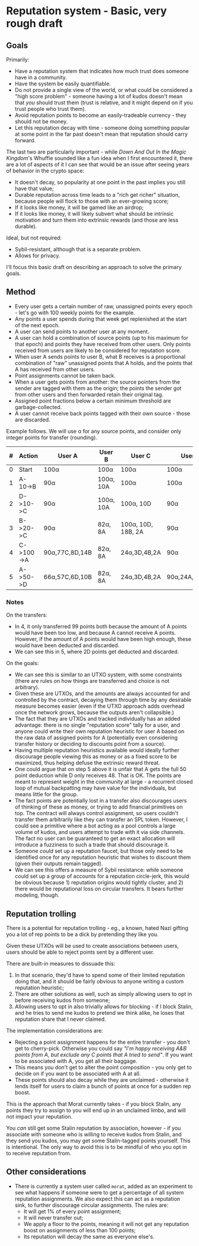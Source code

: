 # Reputation system - Basic, very rough draft

## Goals

Primarily:

- Have a reputation system that indicates how much trust does someone have in a community. 
- Have the system be easily quantifiable.
- Do not provide a single view of the world, or what could be considered a "high score problem" - someone having a lot of kudos doesn't mean that *you* should trust them (trust is relative, and it might depend on if you trust people who trust them).
- Avoid reputation points to become an easily-tradeable currency - they should not be money.
- Let this reputation decay with time - someone doing something popular at some point in the far past doesn't mean that reputation should carry forward.

The last two are particularly important - while *Down And Out In the Magic Kingdom*'s Whuffie sounded like a fun idea when I first encountered it, there are a lot of aspects of it I can see that would be an issue after seeing years of behavior in the crypto space:

- It doesn't decay, so popularity at one point in the past implies you still have that value;
- Durable reputation across time leads to a "rich get richer" situation, because people will flock to those with an ever-growing score;
- If it looks like money, it will be gamed like an airdrop;
- If it looks like money, it will likely subvert what should be intrinsic motivation and turn them into extrinsic rewards (and those are less durable).

Ideal, but not required:

- Sybil-resistant, although that is a separate problem.
- Allows for privacy.

I'll focus this basic draft on describing an approach to solve the primary goals.

## Method
 
- Every user gets a certain number of raw, unassigned points every epoch - let's go with 100 weekly points for the example.
- Any points a user spends during that week get replenished at the start of the next epoch.
- A user can send points to another user at any moment.
- A user can hold a combination of source points (up to his maximum for that epoch) and points they have received from other users. Only points received from users are likely to be considered for reputation score.
- When user A sends points to user B, what B receives is a proportional combination of "raw" unassigned points that A holds, and the points that A has received from other users.
- Point assignments cannot be taken back.
- When a user gets points from another: the source pointers from the sender are tagged with them as the origin; the points the sender got from other users and then forwarded retain their original tag.
- Assigned point fractions below a certain minimum threshold are garbage-collected.
- A user cannot receive back points tagged with their own source - those are discarded.

Example follows. We will use α for any source points, and consider only integer points for transfer (rounding).

| # | Action | User A | User B | User C | User D |
|-|-|-|-|-|-|
| 0 | Start | 100α | 100α | 100α | 100α |
| 1 | A-10->B | 90α | 100α, 10A |  100α | 100α |
| 2 | D->10->C| 90α | 100α, 10A |  100α, 10D | 90α |
| 3 | B->20->C| 90α | 82α, 8A |  100α, 10D, 18B, 2A | 90α |
| 4 | C->100->A| 90α,77C,8D,14B| 82α, 8A |24α,3D,4B,2A|90α|
| 5 | A->50->D| 66α,57C,6D,10B| 82α, 8A |24α,3D,4B,2A|90α,24A,20C,4B|

### Notes

On the transfers:

- In 4, it only transferred 99 points both because the amount of A points would have been too low, and because A cannot receive A points. However, if the amount of A points would have been high enough, these would have been deducted and discarded.
- We can see this in 5, where 2D points get deducted and discarded.

On the goals:

- We can see this is similar to an UTXO system, with some constraints (there are rules on how things are transferred and choice is not arbitrary).
- Given these are UTXOs, and the amounts are always accounted for and controlled by the contract, decaying them through time by any desirable measure becomes easier (even if the UTXO approach adds overhead once the network grows, because the outputs aren't collapsible.)
- The fact that they are UTXOs and tracked individually has an added advantage: there is no single "reputation score" tally for a user, and anyone could write their own reputation heuristic for user A based on the raw data of assigned points for A (potentially even considering transfer history or deciding to discounts point from a source).
- Having multiple reputation heuristics available would ideally further discourage people viewing this as money or as a fixed score to be maximized, thus helping defuse the extrinsic reward threat.
- One could argue that on step 5 above it is unfair that A gets the full 50 point deduction while D only receives 48. That is OK. The points are meant to represent weight in the community at large - a recurrent closed loop of mutual backpatting may have value for the individuals, but means little for the group.
- The fact points are potentially lost in a transfer also discourages users of thinking of these as money, or trying to add financial primitives on top. The contract will always control assignment, so users couldn't transfer them arbitrarily like they can transfer an SPL token. However, I could see a primitive where a bot acting as a pool controls a large volume of kudos, and users attempt to trade with it via side channels. The fact no user can be guaranteed to get an exact allocation will introduce a fuzziness to such a trade that should discourage it.
- Someone *could* set up a reputation faucet, but those only need to be identified once for any reputation heuristic that wishes to discount them (given their outputs remain tagged).
- We can see this offers a measure of Sybil resistance: while someone could set up a group of accounts for a reputation circle-jerk, this would be obvious because 1) reputation origins would tightly cluster, and 2) there would be reputational loss on circular transfers.  It bears further modeling, though.

## Reputation trolling

There is a potential for reputation trolling - eg., a known, hated Nazi gifting you a lot of rep points to be a dick by pretending they like you.

Given these UTXOs will be used to create associations between users, users should be able to reject points sent by a different user.

There are built-in measures to dissuade this:

1. In that scenario, they'd have to spend some of their limited reputation doing that, and it should be fairly obvious to anyone writing a custom reputation heuristic;
2. There are other solutions as well, such as simply allowing users to opt in before receiving kudos from someone;
3. Allowing users to opt in also trivially allows for blocking - if I block Stalin, and he tries to send me kudos to pretend we think alike, he loses that reputation share that I never claimed.

The implementation considerations are:

- Rejecting a point assignment happens for the entire transfer - you don't get to cherry-pick. Otherwise you could say *"I'm happy receiving A&B points from A, but exclude any C points that A tried to send"*.  If you want to be associated with A, you get all their baggage.
- This means you don't get to alter the point composition - you only get to decide on if you want to be associated with A at all.
- These points should also decay while they are unclaimed - otherwise it lends itself for users to claim a bunch of points at once for a sudden rep boost.

This is the approach that Morat currently takes - if you block Stalin, any points they try to assign to you will end up in an unclaimed limbo, and will not impact your reputation.

You *can* still get some Stalin reputation by association, however - if you associate with someone who is willing to receive kudos from Stalin, and they send you kudos, you may get some Stalin-tagged points yourself. This is intentional. The only way to avoid this is to be mindful of who you opt in to receive reputation from.


## Other considerations

- There is currently a system user called `morat`, added as an experiment to see what happens if someone were to get a percentage of all system reputation assignments. We also expect this can act as a reputation sink, to further discourage circular assignments. The rules are:
    - It will get 1% of every point assignment;
    - It will never transfer out;
    - We apply a floor to the points, meaning it will not get any reputation boost on assignments of less than 100 points;
    - Its reputation will decay the same as everyone else's.
